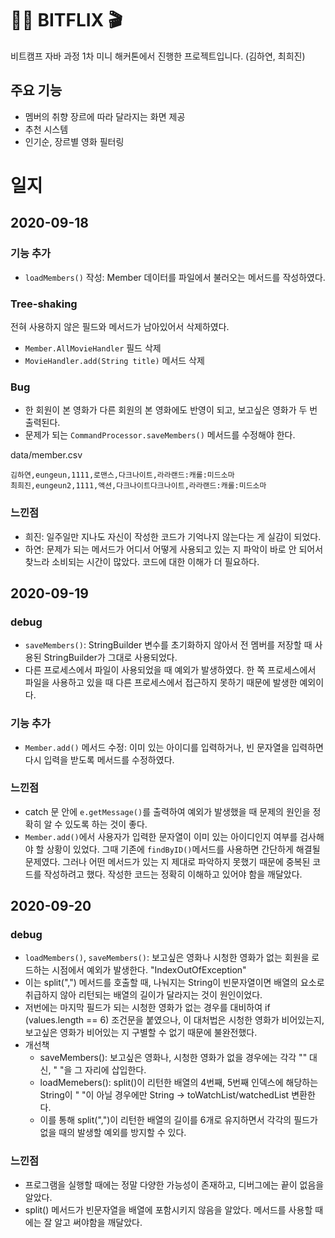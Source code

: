 # 👩‍💻 BITFLIX 🎬
비트캠프 자바 과정 1차 미니 해커톤에서 진행한 프로젝트입니다. (김하연, 최희진) 

## 주요 기능

- 멤버의 취향 장르에 따라 달라지는 화면 제공
- 추천 시스템
- 인기순, 장르별 영화 필터링

# 일지

## 2020-09-18

### 기능 추가
- `loadMembers()` 작성: Member 데이터를 파일에서 불러오는 메서드를 작성하였다.


### Tree-shaking
전혀 사용하지 않은 필드와 메서드가 남아있어서 삭제하였다.
- `Member.AllMovieHandler` 필드 삭제
- `MovieHandler.add(String title)` 메서드 삭제

### Bug

- 한 회원이 본 영화가 다른 회원의 본 영화에도 반영이 되고, 보고싶은 영화가 두 번 출력된다.
- 문제가 되는 `CommandProcessor.saveMembers()` 메서드를 수정해야 한다.

data/member.csv
```
김하연,eungeun,1111,로맨스,다크나이트,라라랜드:캐롤:미드소마
최희진,eungeun2,1111,액션,다크나이트다크나이트,라라랜드:캐롤:미드소마
```

### 느낀점
- 희진: 일주일만 지나도 자신이 작성한 코드가 기억나지 않는다는 게 실감이 되었다.
- 하연: 문제가 되는 메서드가 어디서 어떻게 사용되고 있는 지 파악이 바로 안 되어서 찾느라 소비되는 시간이 많았다. 코드에 대한 이해가 더 필요하다.


## 2020-09-19

### debug
- `saveMembers()`: StringBuilder 변수를 초기화하지 않아서 전 멤버를 저장할 때 사용된 StringBuilder가 그대로 사용되었다. 
- 다른 프로세스에서 파일이 사용되었을 때 예외가 발생하였다. 한 쪽 프로세스에서 파일을 사용하고 있을 때 다른 프로세스에서 접근하지 못하기 때문에 발생한 예외이다.

### 기능 추가
- `Member.add()` 메서드 수정: 이미 있는 아이디를 입력하거나, 빈 문자열을 입력하면 다시 입력을 받도록 메서드를 수정하였다.

### 느낀점
- catch 문 안에 `e.getMessage()`를 출력하여 예외가 발생했을 때 문제의 원인을 정확히 알 수 있도록 하는 것이 좋다.
- `Member.add()`에서 사용자가 입력한 문자열이 이미 있는 아이디인지 여부를 검사해야 할 상황이 있었다. 그때 기존에 `findByID()`메서드를 사용하면 간단하게 해결될 문제였다. 그러나 어떤 메서드가 있는 지 제대로 파악하지 못했기 때문에 중복된 코드를 작성하려고 했다. 작성한 코드는 정확히 이해하고 있어야 함을 깨달았다.

## 2020-09-20

### debug
- `loadMembers()`, `saveMembers()`: 보고싶은 영화나 시청한 영화가 없는 회원을 로드하는 시점에서 예외가 발생한다. "IndexOutOfException"
- 이는 split(",") 메서드를 호출할 때, 나눠지는 String이 빈문자열이면 배열의 요소로 취급하지 않아 리턴되는 배열의 길이가 달라지는 것이 원인이었다.
- 저번에는 마지막 필드가 되는 시청한 영화가 없는 경우를 대비하여 if (values.length == 6) 조건문을 붙였으나, 이 대처법은 시청한 영화가 비어있는지, 보고싶은 영화가 비어있는 지 구별할 수 없기 때문에 불완전했다.
- 개선책
  - saveMembers(): 보고싶은 영화나, 시청한 영화가 없을 경우에는 각각 "" 대신, " "을 그 자리에 삽입한다.
  - loadMemebers(): split()이 리턴한 배열의 4번째, 5번째 인덱스에 해당하는 String이 " "이 아닐 경우에만 String -> toWatchList/watchedList 변환한다.
  - 이를 통해 split(",")이 리턴한 배열의 길이를 6개로 유지하면서 각각의 필드가 없을 때의 발생할 예외를 방지할 수 있다.
  
### 느낀점
- 프로그램을 실행할 때에는 정말 다양한 가능성이 존재하고, 디버그에는 끝이 없음을 알았다.
- split() 메서드가 빈문자열을 배열에 포함시키지 않음을 알았다. 메서드를 사용할 때에는 잘 알고 써야함을 깨달았다.